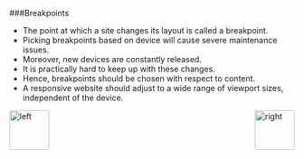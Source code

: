 ###Breakpoints
- The point at which a site changes its layout is called a breakpoint.
- Picking breakpoints based on device will cause severe maintenance issues.
- Moreover, new devices are constantly released. 
- It is practically hard to keep up with these changes.
- Hence, breakpoints should be chosen with respect to content. 
- A responsive website should adjust to a wide range of viewport sizes, independent of the device.

[<img align="left" alt="left" src="https://cloud.githubusercontent.com/assets/14101008/11165526/091b197c-8acf-11e5-8ac1-3a1e5042ed78.png" width="70" height="70"></img>](https://github.com/vaishnaviviswanathan/CSCI_5828_RESPONSIVE-WEB-DESIGN/blob/master/MQDemo.md)
[<img align="right" alt="right" src="https://cloud.githubusercontent.com/assets/14101008/11165527/0a4289a2-8acf-11e5-8378-c5e3a55ab4dc.png" width="70" height="70"></img>](https://github.com/vaishnaviviswanathan/CSCI_5828_RESPONSIVE-WEB-DESIGN/blob/master/MobileFirst.md)
